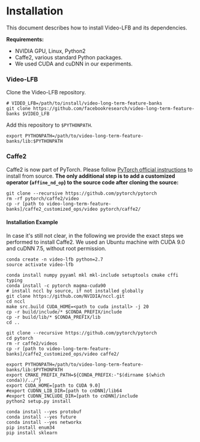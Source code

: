 # Installation

This document describes how to install Video-LFB and its dependencies.

**Requirements:**

- NVIDIA GPU, Linux, Python2
- Caffe2, various standard Python packages.
- We used CUDA and cuDNN in our experiments.

### Video-LFB
Clone the Video-LFB repository.
```
# VIDEO_LFB=/path/to/install/video-long-term-feature-banks
git clone https://github.com/facebookresearch/video-long-term-feature-banks $VIDEO_LFB
```

Add this repository to `$PYTHONPATH`.
```Shell
export PYTHONPATH=/path/to/video-long-term-feature-banks/lib:$PYTHONPATH
```

### Caffe2
Caffe2 is now part of PyTorch.
Please follow [PyTorch official instructions](https://github.com/pytorch/pytorch#from-source) to install from source.
**The only additional step is to add a customized operator (`affine_nd_op`) to the source code after cloning the source:**
```Shell
git clone --recursive https://github.com/pytorch/pytorch
rm -rf pytorch/caffe2/video
cp -r [path to video-long-term-feature-banks]/caffe2_customized_ops/video pytorch/caffe2/
```

#### Installation Example

In case it's still not clear,
in the following we provide the exact steps we performed to install Caffe2.
We used an Ubuntu machine with CUDA 9.0 and cuDNN 7.5,
without root permission.

```Shell
conda create -n video-lfb python=2.7
source activate video-lfb

conda install numpy pyyaml mkl mkl-include setuptools cmake cffi typing
conda install -c pytorch magma-cuda90
# install nccl by source, if not installed globally
git clone https://github.com/NVIDIA/nccl.git
cd nccl
make src.build CUDA_HOME=<path to cuda install> -j 20
cp -r build/include/* $CONDA_PREFIX/include
cp -r build/lib/* $CONDA_PREFIX/lib
cd ..

git clone --recursive https://github.com/pytorch/pytorch
cd pytorch
rm -r caffe2/videos
cp -r [path to video-long-term-feature-banks]/caffe2_customized_ops/video caffe2/

export PYTHONPATH=/path/to/video-long-term-feature-banks/lib:$PYTHONPATH
export CMAKE_PREFIX_PATH=${CONDA_PREFIX:-"$(dirname $(which conda))/../"}
export CUDA_HOME=[path to CUDA 9.0]
#export CUDNN_LIB_DIR=[path to cnDNN]/lib64
#export CUDNN_INCLUDE_DIR=[path to cnDNN]/include
python2 setup.py install

conda install --yes protobuf
conda install --yes future
conda install --yes networkx
pip install enum34
pip install sklearn
```
